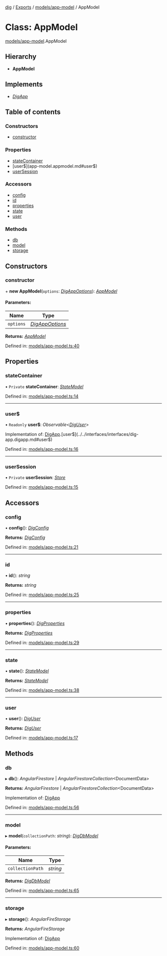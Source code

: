 [dig](../../README.md) / [Exports](../../modules.md) / [models/app-model](../../modules/models_app_model.md) / AppModel

# Class: AppModel

[models/app-model](../../modules/models_app_model.md).AppModel

## Hierarchy

* **AppModel**

## Implements

* [*DigApp*](../../interfaces/interfaces/dig-app.digapp.md)

## Table of contents

### Constructors

- [constructor](app-model.appmodel.md#constructor)

### Properties

- [stateContainer](app-model.appmodel.md#statecontainer)
- [user$](app-model.appmodel.md#user$)
- [userSession](app-model.appmodel.md#usersession)

### Accessors

- [config](app-model.appmodel.md#config)
- [id](app-model.appmodel.md#id)
- [properties](app-model.appmodel.md#properties)
- [state](app-model.appmodel.md#state)
- [user](app-model.appmodel.md#user)

### Methods

- [db](app-model.appmodel.md#db)
- [model](app-model.appmodel.md#model)
- [storage](app-model.appmodel.md#storage)

## Constructors

### constructor

\+ **new AppModel**(`options`: [*DigAppOptions*](../../interfaces/interfaces/dig-app-options.digappoptions.md)): [*AppModel*](app-model.appmodel.md)

#### Parameters:

Name | Type |
------ | ------ |
`options` | [*DigAppOptions*](../../interfaces/interfaces/dig-app-options.digappoptions.md) |

**Returns:** [*AppModel*](app-model.appmodel.md)

Defined in: [models/app-model.ts:40](https://github.com/dig-platform/dig-app/blob/df110311/projects/dig/src/lib/models/app-model.ts#L40)

## Properties

### stateContainer

• `Private` **stateContainer**: [*StateModel*](state-model.statemodel.md)

Defined in: [models/app-model.ts:14](https://github.com/dig-platform/dig-app/blob/df110311/projects/dig/src/lib/models/app-model.ts#L14)

___

### user$

• `Readonly` **user$**: *Observable*<[*DigUser*](../../interfaces/interfaces/dig-user.diguser.md)\>

Implementation of: [DigApp](../../interfaces/interfaces/dig-app.digapp.md).[user$](../../interfaces/interfaces/dig-app.digapp.md#user$)

Defined in: [models/app-model.ts:16](https://github.com/dig-platform/dig-app/blob/df110311/projects/dig/src/lib/models/app-model.ts#L16)

___

### userSession

• `Private` **userSession**: [*Store*](state-model.store.md)

Defined in: [models/app-model.ts:15](https://github.com/dig-platform/dig-app/blob/df110311/projects/dig/src/lib/models/app-model.ts#L15)

## Accessors

### config

• **config**(): [*DigConfig*](../../interfaces/interfaces/dig-config.digconfig.md)

**Returns:** [*DigConfig*](../../interfaces/interfaces/dig-config.digconfig.md)

Defined in: [models/app-model.ts:21](https://github.com/dig-platform/dig-app/blob/df110311/projects/dig/src/lib/models/app-model.ts#L21)

___

### id

• **id**(): *string*

**Returns:** *string*

Defined in: [models/app-model.ts:25](https://github.com/dig-platform/dig-app/blob/df110311/projects/dig/src/lib/models/app-model.ts#L25)

___

### properties

• **properties**(): [*DigProperties*](../../interfaces/interfaces/dig-properties.digproperties.md)

**Returns:** [*DigProperties*](../../interfaces/interfaces/dig-properties.digproperties.md)

Defined in: [models/app-model.ts:29](https://github.com/dig-platform/dig-app/blob/df110311/projects/dig/src/lib/models/app-model.ts#L29)

___

### state

• **state**(): [*StateModel*](state-model.statemodel.md)

**Returns:** [*StateModel*](state-model.statemodel.md)

Defined in: [models/app-model.ts:38](https://github.com/dig-platform/dig-app/blob/df110311/projects/dig/src/lib/models/app-model.ts#L38)

___

### user

• **user**(): [*DigUser*](../../interfaces/interfaces/dig-user.diguser.md)

**Returns:** [*DigUser*](../../interfaces/interfaces/dig-user.diguser.md)

Defined in: [models/app-model.ts:17](https://github.com/dig-platform/dig-app/blob/df110311/projects/dig/src/lib/models/app-model.ts#L17)

## Methods

### db

▸ **db**(): *AngularFirestore* \| *AngularFirestoreCollection*<DocumentData\>

**Returns:** *AngularFirestore* \| *AngularFirestoreCollection*<DocumentData\>

Implementation of: [DigApp](../../interfaces/interfaces/dig-app.digapp.md)

Defined in: [models/app-model.ts:56](https://github.com/dig-platform/dig-app/blob/df110311/projects/dig/src/lib/models/app-model.ts#L56)

___

### model

▸ **model**(`collectionPath`: *string*): [*DigDbModel*](dig-db-model.digdbmodel.md)

#### Parameters:

Name | Type |
------ | ------ |
`collectionPath` | *string* |

**Returns:** [*DigDbModel*](dig-db-model.digdbmodel.md)

Defined in: [models/app-model.ts:65](https://github.com/dig-platform/dig-app/blob/df110311/projects/dig/src/lib/models/app-model.ts#L65)

___

### storage

▸ **storage**(): *AngularFireStorage*

**Returns:** *AngularFireStorage*

Implementation of: [DigApp](../../interfaces/interfaces/dig-app.digapp.md)

Defined in: [models/app-model.ts:60](https://github.com/dig-platform/dig-app/blob/df110311/projects/dig/src/lib/models/app-model.ts#L60)

